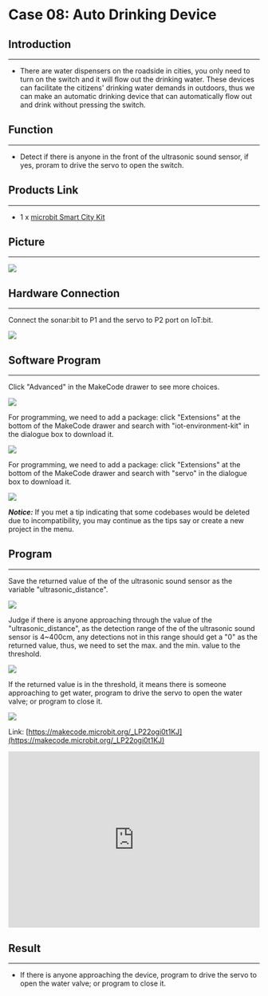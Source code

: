 # Case 08: Auto Drinking Device


##  Introduction
---

- There are water dispensers on the roadside in cities, you only need to turn on the switch and it will flow out the drinking water. These devices can facilitate the citizens' drinking water demands in outdoors, thus we can make an automatic drinking device that can automatically flow out and drink without pressing the switch.

## Function
---

-  Detect if there is anyone in the front of the ultrasonic sound sensor, if yes, proram to drive the servo to open the switch. 

## Products Link
---
- 1 x [microbit Smart City Kit](https://www.elecfreaks.com/micro-bit-smart-city-kit-without-micro-bit-board.html)

## Picture
---
![](./images/microbit-Smart-City-Kit-case-01-02.png)

## Hardware Connection
---

Connect the sonar:bit to P1 and the servo to P2 port on IoT:bit. 

![](./images/microbit-Smart-City-Kit-case-03-03.png)

## Software Program

---

Click "Advanced" in the MakeCode drawer to see more choices. 

![](./images/microbit-Smart-City-Kit-case-01-04.png)

For programming, we need to add a package: click "Extensions" at the bottom of the MakeCode drawer and search with "iot-environment-kit" in the dialogue box to download it. 

![](./images/microbit-Smart-City-Kit-case-01-05.png)

For programming, we need to add a package: click "Extensions" at the bottom of the MakeCode drawer and search with "servo" in the dialogue box to download it. 

![](./images/microbit-Smart-City-Kit-case-01-06.png)

***Notice:*** If you met a tip indicating that some codebases would be deleted due to incompatibility, you may continue as the tips say or create a new project in the menu. 

## Program

---
Save the returned value of the of the ultrasonic sound sensor as the variable "ultrasonic_distance".

![](./images/microbit-Smart-City-Kit-case-03-07.png)

Judge if there is anyone approaching through the value of the "ultrasonic_distance", as the detection range of the of the ultrasonic sound sensor is 4~400cm, any detections not in this range should get a "0" as the returned value, thus, we need to set the max. and the min. value to the threshold. 

![](./images/microbit-Smart-City-Kit-case-03-08.png)

If the returned value is in the threshold, it means there is someone approaching to get water, program to drive the servo to open the water valve; or program to close it. 


![](./images/microbit-Smart-City-Kit-case-03-09.png)

Link: [https://makecode.microbit.org/_LP22ogi0t1KJ](https://makecode.microbit.org/_LP22ogi0t1KJ)

<div style="position:relative;height:0;padding-bottom:70%;overflow:hidden;">
<iframe style="position:absolute;top:0;left:0;width:100%;height:100%;" src="https://makecode.microbit.org/#pub:https://makecode.microbit.org/_LP22ogi0t1KJ" frameborder="0" sandbox="allow-popups allow-forms allow-scripts allow-same-origin">
</iframe>
</div>  


## Result
---
- If there is anyone approaching the device, program to drive the servo to open the water valve; or program to close it. 



